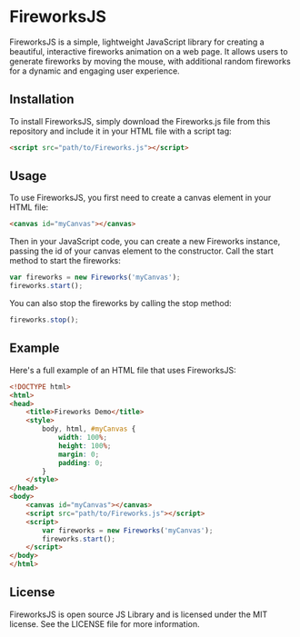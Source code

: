 # FireworksJS

FireworksJS is a simple, lightweight JavaScript library for creating a beautiful, interactive fireworks animation on a web page. It allows users to generate fireworks by moving the mouse, with additional random fireworks for a dynamic and engaging user experience.

## Installation

To install FireworksJS, simply download the Fireworks.js file from this repository and include it in your HTML file with a script tag:

```html
<script src="path/to/Fireworks.js"></script>
```

## Usage

To use FireworksJS, you first need to create a canvas element in your HTML file:

```html
<canvas id="myCanvas"></canvas>
```

Then in your JavaScript code, you can create a new Fireworks instance, passing the id of your canvas element to the constructor. Call the start method to start the fireworks:

```javascript
var fireworks = new Fireworks('myCanvas');
fireworks.start();
```

You can also stop the fireworks by calling the stop method:

```javascript
fireworks.stop();
```

## Example

Here's a full example of an HTML file that uses FireworksJS:

```html
<!DOCTYPE html>
<html>
<head>
    <title>Fireworks Demo</title>
    <style>
        body, html, #myCanvas {
            width: 100%;
            height: 100%;
            margin: 0;
            padding: 0;
        }
    </style>
</head>
<body>
    <canvas id="myCanvas"></canvas>
    <script src="path/to/Fireworks.js"></script>
    <script>
        var fireworks = new Fireworks('myCanvas');
        fireworks.start();
    </script>
</body>
</html>
```

## License

FireworksJS is open source JS Library and is licensed under the MIT license. See the LICENSE file for more information.
